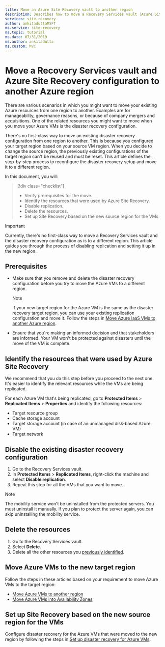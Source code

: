 ```yaml
---
title: Move an Azure Site Recovery vault to another region
description: Describes how to move a Recovery Services vault (Azure Site Recovery) to another Azure region
services: site-recovery
author: ankitaduttaMSFT
ms.service: site-recovery
ms.topic: tutorial
ms.date: 07/31/2019
ms.author: ankitadutta
ms.custom: MVC
---
```


# Move a Recovery Services vault and Azure Site Recovery configuration to another Azure region

There are various scenarios in which you might want to move your existing Azure resources from one region to another. Examples are for manageability, governance reasons, or because of company mergers and acquisitions. One of the related resources you might want to move when you move your Azure VMs is the disaster recovery configuration. 

There's no first-class way to move an existing disaster recovery configuration from one region to another. This is because you configured your target region based on your source VM region. When you decide to change the source region, the previously existing configurations of the target region can't be reused and must be reset. This article defines the step-by-step process to reconfigure the disaster recovery setup and move it to a different region.

In this document, you will:

> [!div class="checklist"]
> * Verify prerequisites for the move.
> * Identify the resources that were used by Azure Site Recovery.
> * Disable replication.
> * Delete the resources.
> * Set up Site Recovery based on the new source region for the VMs.

> [!IMPORTANT]
> Currently, there's no first-class way to move a Recovery Services vault and the disaster recovery configuration as is to a different region. This article guides you through the process of disabling replication and setting it up in the new region.

## Prerequisites

- Make sure that you remove and delete the disaster recovery configuration before you try to move the Azure VMs to a different region. 

  > [!NOTE]
  > If your new target region for the Azure VM is the same as the disaster recovery target region, you can use your existing replication configuration and move it. Follow the steps in [Move Azure IaaS VMs to another Azure region](azure-to-azure-tutorial-migrate.md).

- Ensure that you're making an informed decision and that stakeholders are informed. Your VM won't be protected against disasters until the move of the VM is complete.

## Identify the resources that were used by Azure Site Recovery
We recommend that you do this step before you proceed to the next one. It's easier to identify the relevant resources while the VMs are being replicated.

For each Azure VM that's being replicated, go to **Protected Items** > **Replicated Items** > **Properties** and identify the following resources:

- Target resource group
- Cache storage account
- Target storage account (in case of an unmanaged disk-based Azure VM) 
- Target network


## Disable the existing disaster recovery configuration

1. Go to the Recovery Services vault.
2. In **Protected Items** > **Replicated Items**, right-click the machine and select **Disable replication**.
3. Repeat this step for all the VMs that you want to move.

> [!NOTE]
> The mobility service won't be uninstalled from the protected servers. You must uninstall it manually. If you plan to protect the server again, you can skip uninstalling the mobility service.

## Delete the resources

1. Go to the Recovery Services vault.
2. Select **Delete**.
3. Delete all the other resources you [previously identified](#identify-the-resources-that-were-used-by-azure-site-recovery).
 
## Move Azure VMs to the new target region

Follow the steps in these articles based on your requirement to move Azure VMs to the target region:

- [Move Azure VMs to another region](azure-to-azure-tutorial-migrate.md)
- [Move Azure VMs into Availability Zones](move-azure-VMs-AVset-Azone.md)

## Set up Site Recovery based on the new source region for the VMs

Configure disaster recovery for the Azure VMs that were moved to the new region by following the steps in [Set up disaster recovery for Azure VMs](azure-to-azure-tutorial-enable-replication.md).
